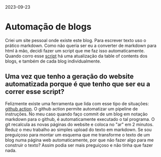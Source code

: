 2023-09-23
# Automação de blogs

Criei um site pessoal onde existe este blog.
Para escrever texto uso o prático markdown. Como não queria ser eu a converter de markdown para html à mão, decidi fazer
um script que me faz isso automaticamente.
Quando corro esse [script](https://github.com/jotaalvim/jotaalvim.github.io/blob/main/docs/create-blog.py) há uma atualização
da table of contents dos blogs, e também de cada blog individualmente.

## Uma vez que tenho a geração do website automatizada porque é que tenho que ser eu a correr esse script?

Felizmente existe uma ferramenta que lida com esse tipo de situações: [github action](https://github.com/features/actions). O
github action permite automatizar um pipeline de instruções.
No meu caso quando faço commit de um blog em notação markdown para o github, é automaticamente executado o tal programa.
O git recalcula as novas páginas do website e coloca no "ar" em 2 minutos. Reduz o meu trabalho ao simples upload do
texto em markdown. Se sou preguiçoso para montar um esquema que me transforme o texto de um blog numa página web
automaticamente, por que não fazer algo para me construir o texto? Assim podia ser mais preguiçoso e não tinha que fazer nada.

